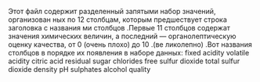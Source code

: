 Этот файл содержит разделенный запятыми набор значений, организован
ных по 12 столбцам, которым предшествует строка заголовка с названия
ми столбцов  .Первые 11 столбцов содержат значения химических величин, 
 а последний — органолептическую оценку качества, от 0 (очень плохо) до 10 .(ве
ликолепно)  .Вот названия столбцов в порядке их появления в наборе данных:
 fixed acidity
 volatile acidity
 citric acid
 residual sugar
 chlorides
 free sulfur dioxide
 total sulfur dioxide
 density
 pH
 sulphates
 alcohol
 quality
